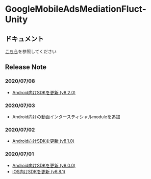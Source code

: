 # GoogleMobileAdsMediationFluct-Unity

## ドキュメント

[こちら](https://voyagegroup.github.io/FluctSDK-Doc/#/admob-mediation-unity/start)を参照してください

## Release Note

### 2020/07/08

* [Android向けSDKを更新 (v8.2.0)](https://github.com/voyagegroup/FluctSDK-Android)

### 2020/07/03

* Android向けの動画インタースティシャルmoduleを追加

### 2020/07/02

* [Android向けSDKを更新 (v8.1.0)](https://github.com/voyagegroup/FluctSDK-Android)

### 2020/07/01

* [Android向けSDKを更新 (v8.0.0)](https://github.com/voyagegroup/FluctSDK-Android)
* [iOS向けSDKを更新 (v6.8.1)](https://github.com/voyagegroup/FluctSDK-iOS)
